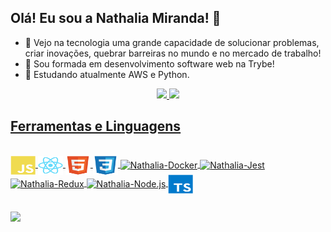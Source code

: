 ## Olá! Eu sou a Nathalia Miranda! 👋

- 🔭 Vejo na tecnologia uma grande capacidade de solucionar problemas, criar inovações, quebrar barreiras no mundo e no mercado de trabalho!
- 🌱 Sou formada em desenvolvimento software web na Trybe! 
- 🌱 Estudando atualmente AWS e Python.

<div align="center">
  <a href="https://github.com/nathaliamiranda">
  <img height="180em" src="https://github-readme-stats.vercel.app/api?username=nathaliamiranda&show_icons=true&theme=dracula&include_all_commits=true&count_private=true"/>
  <img height="180em" src="https://github-readme-stats.vercel.app/api/top-langs/?username=nathaliamiranda&layout=compact&langs_count=7&theme=dracula"/>
</div>
  
  ## Ferramentas e Linguagens  
  <div style="display: inline_block"><br>
  <img align="center" alt="Nathalia-Js" height="30" width="40" src="https://raw.githubusercontent.com/devicons/devicon/master/icons/javascript/javascript-plain.svg">
  <img align="center" alt="Nathalia-React" height="30" width="40" src="https://raw.githubusercontent.com/devicons/devicon/master/icons/react/react-original.svg">
  <img align="center" alt="Nathalia-HTML" height="30" width="40" src="https://raw.githubusercontent.com/devicons/devicon/master/icons/html5/html5-original.svg">
  <img align="center" alt="Nathalia-CSS" height="30" width="40" src="https://raw.githubusercontent.com/devicons/devicon/master/icons/css3/css3-original.svg">
  <img align="center" alt="Nathalia-Docker" height="30" width="40" src="https://cdn.jsdelivr.net/gh/devicons/devicon/icons/docker/docker-original-wordmark.svg" />
  <img align="center" alt="Nathalia-Jest" height="30" width="40" src="https://cdn.jsdelivr.net/gh/devicons/devicon/icons/jest/jest-plain.svg" />
  <img align="center" alt="Nathalia-Redux" height="30" width="40" src="https://cdn.jsdelivr.net/gh/devicons/devicon/icons/redux/redux-original.svg" />
  <img align="center" alt="Nathalia-Node.js" height="30" width="40" src="https://cdn.jsdelivr.net/gh/devicons/devicon/icons/nodejs/nodejs-original.svg" />
  <img align="center" alt="Nathalia-Ts" height="30" width="40" src="https://raw.githubusercontent.com/devicons/devicon/master/icons/typescript/typescript-plain.svg">
</div>
   
## 
  <div> 
  <a href="https://www.linkedin.com/in/nathaliafmiranda/" target="_blank"><img src="https://img.shields.io/badge/-LinkedIn-%230077B5?style=for-the-badge&logo=linkedin&logoColor=white" target="_blank"></a> 
